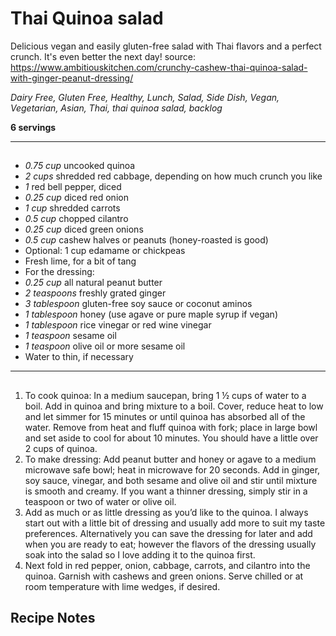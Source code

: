 # Thai Quinoa salad

Delicious vegan and easily gluten-free salad with Thai flavors and a perfect crunch. It's even better the next day!
source: https://www.ambitiouskitchen.com/crunchy-cashew-thai-quinoa-salad-with-ginger-peanut-dressing/

*Dairy Free, Gluten Free, Healthy, Lunch, Salad, Side Dish, Vegan, Vegetarian, Asian, Thai, thai quinoa salad, backlog*

**6 servings**

---

## 

- *0.75 cup* uncooked quinoa
- *2 cups* shredded red cabbage, depending on how much crunch you like
- *1* red bell pepper, diced
- *0.25 cup* diced red onion
- *1 cup* shredded carrots
- *0.5 cup* chopped cilantro
- *0.25 cup* diced green onions
- *0.5 cup* cashew halves or peanuts (honey-roasted is good)
- Optional: 1 cup edamame or chickpeas
- Fresh lime, for a bit of tang
- For the dressing:
- *0.25 cup* all natural peanut butter
- *2 teaspoons* freshly grated ginger
- *3 tablespoon* gluten-free soy sauce or coconut aminos
- *1 tablespoon* honey (use agave or pure maple syrup if vegan)
- *1 tablespoon* rice vinegar or red wine vinegar
- *1 teaspoon* sesame oil
- *1 teaspoon* olive oil or more sesame oil
- Water to thin, if necessary

---

## 
1. To cook quinoa: In a medium saucepan, bring 1 ½ cups of water to a boil. Add in quinoa and bring mixture to a boil. Cover, reduce heat to low and let simmer for 15 minutes or until quinoa has absorbed all of the water. Remove from heat and fluff quinoa with fork; place in large bowl and set aside to cool for about 10 minutes. You should have a little over 2 cups of quinoa.
2. To make dressing: Add peanut butter and honey or agave to a medium microwave safe bowl; heat in microwave for 20 seconds. Add in ginger, soy sauce, vinegar, and both sesame and olive oil and stir until mixture is smooth and creamy. If you want a thinner dressing, simply stir in a teaspoon or two of water or olive oil.
3. Add as much or as little dressing as you’d like to the quinoa. I always start out with a little bit of dressing and usually add more to suit my taste preferences. Alternatively you can save the dressing for later and add when you are ready to eat; however the flavors of the dressing usually soak into the salad so I love adding it to the quinoa first.
4. Next fold in red pepper, onion, cabbage, carrots, and cilantro into the quinoa. Garnish with cashews and green onions. Serve chilled or at room temperature with lime wedges, if desired.

## Recipe Notes


